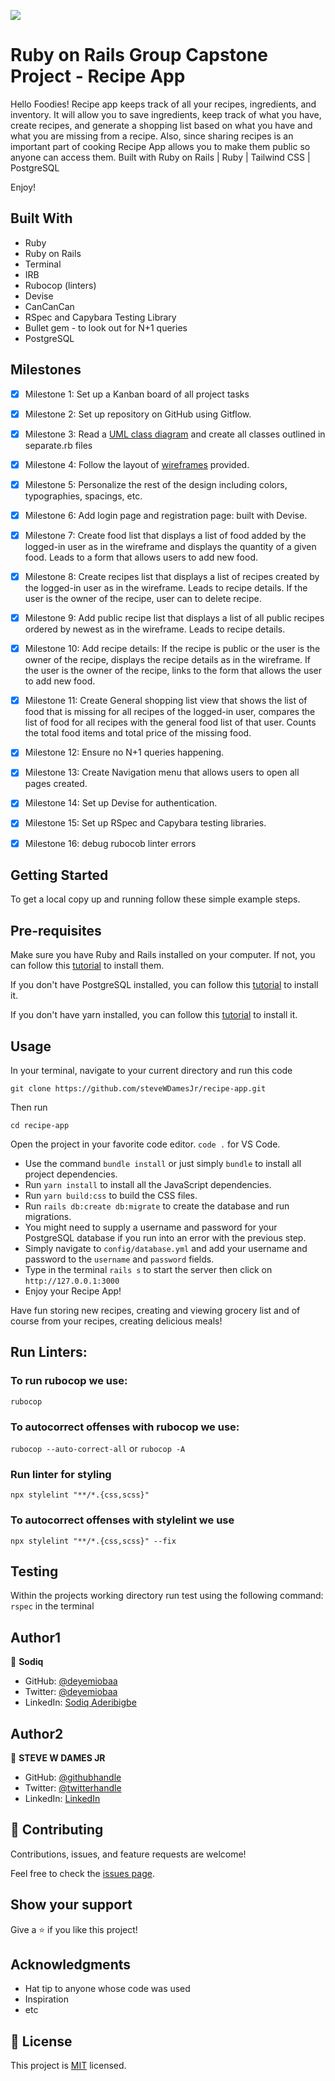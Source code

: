 ![](https://img.shields.io/badge/Microverse-blueviolet)

# Ruby on Rails Group Capstone Project - Recipe App

Hello Foodies! Recipe app keeps track of all your recipes, ingredients, and inventory. It will allow you to save ingredients, keep track of what you have, create recipes, and generate a shopping list based on what you have and what you are missing from a recipe. Also, since sharing recipes is an important part of cooking Recipe App allows you to make them public so anyone can access them. Built with Ruby on Rails | Ruby | Tailwind CSS | PostgreSQL

Enjoy!


## Built With

- Ruby
- Ruby on Rails
- Terminal
- IRB
- Rubocop (linters)
- Devise
- CanCanCan
- RSpec and Capybara Testing Library
- Bullet gem - to look out for N+1 queries
- PostgreSQL

## Milestones

- [x] Milestone 1: Set up a Kanban board of all project tasks
- [x] Milestone 2: Set up repository on GitHub using Gitflow.
- [x] Milestone 3: Read a [UML class diagram](https://github.com/microverseinc/curriculum-rails/blob/main/recipe-app/images/recipe_erd_2_members.png) and create all classes outlined in separate.rb files
- [x] Milestone 4: Follow the layout of [wireframes](https://github.com/microverseinc/curriculum-rails/blob/main/recipe-app/buisness_requirements.md) provided. 
- [x] Milestone 5: Personalize the rest of the design including colors, typographies, spacings, etc.
- [x] Milestone 6: Add login page and registration page: built with Devise.
- [x] Milestone 7: Create food list that displays a list of food added by the logged-in user as in the wireframe and displays the quantity of a given food. Leads to a form that allows users to add new food.
- [x] Milestone 8: Create recipes list that displays a list of recipes created by the logged-in user as in the wireframe. Leads to recipe details. If the user is the owner of the recipe, user can to delete recipe.
- [x] Milestone 9: Add public recipe list that displays a list of all public recipes ordered by newest as in the wireframe. Leads to recipe details.
- [x] Milestone 10: Add recipe details: If the recipe is public or the user is the owner of the recipe, displays the recipe details as in the wireframe. If the user is the owner of the recipe, links to the form that allows the user to add new food.
- [x] Milestone 11: Create General shopping list view  that shows the list of food that is missing for all recipes of the logged-in user, compares the list of food for all recipes with the general food list of that user. Counts the total food items and total price of the missing food.
- [x] Milestone 12:  Ensure no N+1 queries happening.
- [x] Milestone 13: Create Navigation menu that allows users to open all pages created.
- [x] Milestone 14: Set up Devise for authentication.
- [x] Milestone 15: Set up RSpec and Capybara testing libraries.
- [x] Milestone 16: debug rubocob linter errors


## Getting Started

To get a local copy up and running follow these simple example steps.


## Pre-requisites
Make sure you have Ruby and Rails installed on your computer. If not, you can follow this [tutorial](https://guides.rubyonrails.org/getting_started.html#creating-a-new-rails-project) to install them.

If you don't have PostgreSQL installed, you can follow this [tutorial](https://www.postgresql.org/download/) to install it.

If you don't have yarn installed, you can follow this [tutorial](https://classic.yarnpkg.com/en/docs/install/#debian-stable) to install it.
  
## Usage
In your terminal, navigate to your current directory and run this code

`git clone https://github.com/steveWDamesJr/recipe-app.git`

Then run

`cd recipe-app`

Open the project in your favorite code editor. `code .` for VS Code.

  - Use the command `bundle install` or just simply `bundle` to install all project dependencies.
  - Run `yarn install` to install all the JavaScript dependencies.
  - Run `yarn build:css` to build the CSS files.
  - Run `rails db:create db:migrate` to create the database and run migrations.
  - You might need to supply a username and password for your PostgreSQL database if you run into an error with the previous step.
  - Simply navigate to `config/database.yml` and add your username and password to the `username` and `password` fields.
  - Type in the terminal `rails s` to start the server then click on `http://127.0.0.1:3000`
  - Enjoy your Recipe App!
  
  Have fun storing new recipes, creating and viewing grocery list and of course from your recipes, creating delicious meals!

## Run Linters:

### To run rubocop we use:

`rubocop`

### To autocorrect offenses with rubocop we use:

`rubocop --auto-correct-all` or
`rubocop -A`

### Run linter for styling

`npx stylelint "**/*.{css,scss}"`

### To autocorrect offenses with stylelint we use

`npx stylelint "**/*.{css,scss}" --fix`


## Testing

   Within the projects working directory run test using the following command:
  `rspec` in the terminal


## Author1
👤 **Sodiq**

- GitHub: [@deyemiobaa](https://github.com/deyemiobaa)
- Twitter: [@deyemiobaa](https://twitter.com/deyemiobaa)
- LinkedIn: [Sodiq Aderibigbe](https://linkedin.com/in/sodiqa)


## Author2
👤 **STEVE W DAMES JR**

- GitHub: [@githubhandle](https://github.com/steveWDamesJr)
- Twitter: [@twitterhandle](https://twitter.com/Steve88312331)
- LinkedIn: [LinkedIn](https://www.linkedin.com/in/steve-w-dames-jr/)

## 🤝 Contributing

Contributions, issues, and feature requests are welcome!

Feel free to check the [issues page](https://github.com/steveWDamesJr/recipe-app/issues).


## Show your support

Give a ⭐️ if you like this project!


## Acknowledgments

- Hat tip to anyone whose code was used
- Inspiration
- etc


## 📝 License

This project is [MIT](./MIT.md) licensed.
